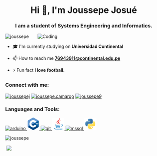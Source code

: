 <h1 align="center">Hi 👋, I'm Joussepe Josué</h1>
<h3 align="center">I am a student of Systems Engineering and Informatics.</h3>
<img align="right" alt="Coding" width="400" src="https://aster.cloud/wp-content/uploads/2022/11/compiling-code.gif">


<p align="left"> <img src="https://komarev.com/ghpvc/?username=joussepe&label=Profile%20views&color=0e75b6&style=flat" alt="joussepe" /> </p>

- 🎓 I'm currently studying on **Universidad Continental**

- 📫 How to reach me **76943911@continental.edu.pe**

- ⚡ Fun fact **I love football.**

<h3 align="left">Connect with me:</h3>
<p align="left">
<a href="https://twitter.com/joussepej" target="blank"><img align="center" src="https://raw.githubusercontent.com/rahuldkjain/github-profile-readme-generator/master/src/images/icons/Social/twitter.svg" alt="joussepej" height="30" width="40" /></a>
<a href="https://fb.com/joussepe.camargo" target="blank"><img align="center" src="https://raw.githubusercontent.com/rahuldkjain/github-profile-readme-generator/master/src/images/icons/Social/facebook.svg" alt="joussepe.camargo" height="30" width="40" /></a>
<a href="https://instagram.com/joussepe9" target="blank"><img align="center" src="https://raw.githubusercontent.com/rahuldkjain/github-profile-readme-generator/master/src/images/icons/Social/instagram.svg" alt="joussepe9" height="30" width="40" /></a>
</p>

<h3 align="left">Languages and Tools:</h3>
<p align="left"> <a href="https://www.arduino.cc/" target="_blank" rel="noreferrer"> <img src="https://cdn.worldvectorlogo.com/logos/arduino-1.svg" alt="arduino" width="40" height="40"/> </a> <a href="https://www.w3schools.com/cpp/" target="_blank" rel="noreferrer"> <img src="https://raw.githubusercontent.com/devicons/devicon/master/icons/cplusplus/cplusplus-original.svg" alt="cplusplus" width="40" height="40"/> </a> <a href="https://git-scm.com/" target="_blank" rel="noreferrer"> <img src="https://www.vectorlogo.zone/logos/git-scm/git-scm-icon.svg" alt="git" width="40" height="40"/> </a> <a href="https://www.java.com" target="_blank" rel="noreferrer"> <img src="https://raw.githubusercontent.com/devicons/devicon/master/icons/java/java-original.svg" alt="java" width="40" height="40"/> </a> <a href="https://www.microsoft.com/en-us/sql-server" target="_blank" rel="noreferrer"> <img src="https://www.svgrepo.com/show/303229/microsoft-sql-server-logo.svg" alt="mssql" width="40" height="40"/> </a> <a href="https://www.python.org" target="_blank" rel="noreferrer"> <img src="https://raw.githubusercontent.com/devicons/devicon/master/icons/python/python-original.svg" alt="python" width="40" height="40"/> </a> </p>

<p align="left"><img src="https://github-readme-stats.vercel.app/api/top-langs/?username=joussepe&langs_count=10&theme=tokyonight&layout=compact" alt="joussepe" /></p><p>&nbsp;<img align="center" src="https://github-readme-stats.vercel.app/api?username=joussepe&show_icons=true&theme=radical" /></p>

